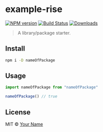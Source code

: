 # example-rise

[![NPM version][npm-image]][npm-url]
[![Build Status][travis-image]][travis-url]
[![Downloads][download-badge]][npm-url]

> A library/package starter.

## Install

```sh
npm i -D nameOfPackage
```

## Usage

```js
import nameOfPackage from "nameOfPackage"

nameOfPackage() // true
```

## License

MIT © [Your Name](http://github.com/YOU)

[npm-url]: https://npmjs.org/package/**nameOfPackage**
[npm-image]: https://img.shields.io/npm/v/**nameOfPackage**.svg?style=flat-square

[travis-url]: https://travis-ci.org//**nameOfPackage**
[travis-image]: https://img.shields.io/travis//**nameOfPackage**.svg?style=flat-square

[download-badge]: http://img.shields.io/npm/dm/**nameOfPackage**.svg?style=flat-square
